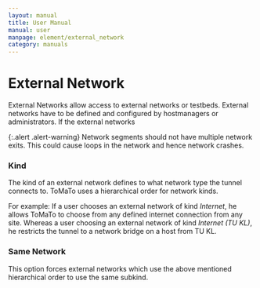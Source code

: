 ```yaml
---
layout: manual
title: User Manual
manual: user
manpage: element/external_network
category: manuals
---
```


# External Network

External Networks allow access to external networks or testbeds.
External networks have to be defined and configured by hostmanagers or administrators.
If the external networks

{:.alert .alert-warning}
Network segments should not have multiple network exits. This could cause loops in the network and hence network crashes.

### Kind

The kind of an external network defines to what network type the tunnel connects to.
ToMaTo uses a hierarchical order for network kinds.

For example:
If a user chooses an external network of kind _Internet_, he allows ToMaTo to choose from any defined internet connection from any site.
Whereas a user choosing an external network of kind _Internet (TU KL)_, he restricts the tunnel to a network bridge on a host from TU KL.

### Same Network

This option forces external networks which use the above mentioned hierarchical order to use the same subkind.